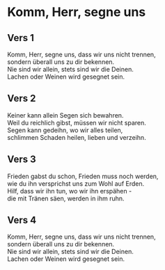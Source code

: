 # Komm, Herr, segne uns

## Vers 1
Komm, Herr, segne uns, dass wir uns nicht trennen,<br>
sondern überall uns zu dir bekennen.<br>
Nie sind wir allein, stets sind wir die Deinen.<br>
Lachen oder Weinen wird gesegnet sein.<br>

## Vers 2
Keiner kann allein Segen sich bewahren.<br>
Weil du reichlich gibst, müssen wir nicht sparen.<br>
Segen kann gedeihn, wo wir alles teilen,<br>
schlimmen Schaden heilen, lieben und verzeihn.<br>

## Vers 3
Frieden gabst du schon, Frieden muss noch werden,<br>
wie du ihn versprichst uns zum Wohl auf Erden.<br>
Hilf, dass wir ihn tun, wo wir ihn erspähen -<br>
die mit Tränen säen, werden in ihm ruhn.<br>

## Vers 4
Komm, Herr, segne uns, dass wir uns nicht trennen,<br>
sondern überall uns zu dir bekennen.<br>
Nie sind wir allein, stets sind wir die Deinen.<br>
Lachen oder Weinen wird gesegnet sein.<br>
